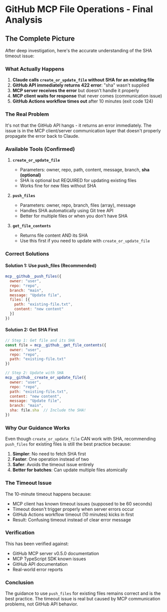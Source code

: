 # GitHub MCP File Operations - Final Analysis

## The Complete Picture

After deep investigation, here's the accurate understanding of the SHA timeout issue:

### What Actually Happens

1. **Claude calls `create_or_update_file` without SHA for an existing file**
2. **GitHub API immediately returns 422 error**: "sha" wasn't supplied
3. **MCP server receives the error** but doesn't handle it properly
4. **MCP client waits for response** that never comes (communication issue)
5. **GitHub Actions workflow times out** after 10 minutes (exit code 124)

### The Real Problem

It's not that the GitHub API hangs - it returns an error immediately. The issue is in the MCP client/server communication layer that doesn't properly propagate the error back to Claude.

### Available Tools (Confirmed)

1. **`create_or_update_file`**
   - Parameters: owner, repo, path, content, message, branch, **sha (optional)**
   - SHA is optional but REQUIRED for updating existing files
   - Works fine for new files without SHA

2. **`push_files`**
   - Parameters: owner, repo, branch, files (array), message
   - Handles SHA automatically using Git tree API
   - Better for multiple files or when you don't have SHA

3. **`get_file_contents`**
   - Returns file content AND its SHA
   - Use this first if you need to update with `create_or_update_file`

### Correct Solutions

#### Solution 1: Use push_files (Recommended)
```javascript
mcp__github__push_files({
  owner: "user",
  repo: "repo",
  branch: "main",
  message: "Update file",
  files: [{
    path: "existing-file.txt",
    content: "new content"
  }]
})
```

#### Solution 2: Get SHA First
```javascript
// Step 1: Get file and its SHA
const file = mcp__github__get_file_contents({
  owner: "user",
  repo: "repo",
  path: "existing-file.txt"
})

// Step 2: Update with SHA
mcp__github__create_or_update_file({
  owner: "user",
  repo: "repo",
  path: "existing-file.txt",
  content: "new content",
  message: "Update file",
  branch: "main",
  sha: file.sha  // Include the SHA!
})
```

### Why Our Guidance Works

Even though `create_or_update_file` CAN work with SHA, recommending `push_files` for existing files is still the best practice because:

1. **Simpler**: No need to fetch SHA first
2. **Faster**: One operation instead of two
3. **Safer**: Avoids the timeout issue entirely
4. **Better for batches**: Can update multiple files atomically

### The Timeout Issue

The 10-minute timeout happens because:
- MCP client has known timeout issues (supposed to be 60 seconds)
- Timeout doesn't trigger properly when server errors occur
- GitHub Actions workflow timeout (10 minutes) kicks in first
- Result: Confusing timeout instead of clear error message

### Verification

This has been verified against:
- GitHub MCP server v0.5.0 documentation
- MCP TypeScript SDK known issues
- GitHub API documentation
- Real-world error reports

### Conclusion

The guidance to use `push_files` for existing files remains correct and is the best practice. The timeout issue is real but caused by MCP communication problems, not GitHub API behavior.